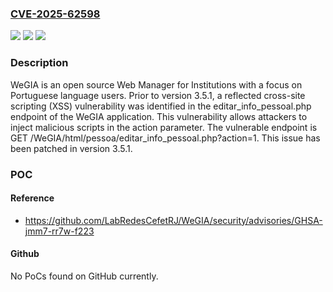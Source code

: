 ### [CVE-2025-62598](https://cve.mitre.org/cgi-bin/cvename.cgi?name=CVE-2025-62598)
![](https://img.shields.io/static/v1?label=Product&message=WeGIA&color=blue)
![](https://img.shields.io/static/v1?label=Version&message=%3C%203.5.1%20&color=brightgreen)
![](https://img.shields.io/static/v1?label=Vulnerability&message=CWE-79%3A%20Improper%20Neutralization%20of%20Input%20During%20Web%20Page%20Generation%20('Cross-site%20Scripting')&color=brightgreen)

### Description

WeGIA is an open source Web Manager for Institutions with a focus on Portuguese language users. Prior to version 3.5.1, a reflected cross-site scripting (XSS) vulnerability was identified in the editar_info_pessoal.php endpoint of the WeGIA application. This vulnerability allows attackers to inject malicious scripts in the action parameter. The vulnerable endpoint is GET /WeGIA/html/pessoa/editar_info_pessoal.php?action=1. This issue has been patched in version 3.5.1.

### POC

#### Reference
- https://github.com/LabRedesCefetRJ/WeGIA/security/advisories/GHSA-jmm7-rr7w-f223

#### Github
No PoCs found on GitHub currently.

